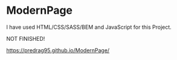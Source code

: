 # ModernPage

I have used HTML/CSS/SASS/BEM and JavaScript for this Project.


NOT FINISHED!


https://predrag95.github.io/ModernPage/
